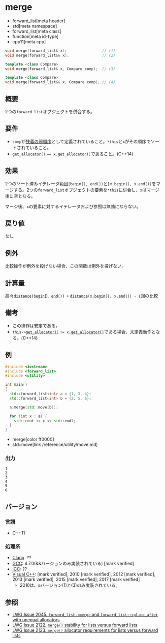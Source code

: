 # merge
* forward_list[meta header]
* std[meta namespace]
* forward_list[meta class]
* function[meta id-type]
* cpp11[meta cpp]

```cpp
void merge(forward_list& x);                // (1)
void merge(forward_list&& x);               // (2)

template <class Compare>
void merge(forward_list& x, Compare comp);  // (3)

template <class Compare>
void merge(forward_list&& x, Compare comp); // (4)
```

## 概要
2つの`forward_list`オブジェクトを併合する。


## 要件
- `comp`が[狭義の弱順序](/reference/algorithm.md#strict-weak-ordering)として定義されていること。`*this`と`x`がその順序でソートされていること。
- [`get_allocator()`](get_allocator.md) `== x.`[`get_allocator()`](get_allocator.md)であること。(C++14)


## 効果
2つのソート済みイテレータ範囲`[begin(), end())`と`[x.begin(), x.end())`をマージする。2つの`forward_list`オブジェクトの要素を`*this`に併合し、`x`はマージ後に空となる。

マージ後、`x`の要素に対するイテレータおよび参照は無効にならない。


## 戻り値
なし


## 例外
比較操作が例外を投げない場合、この関数は例外を投げない。


## 計算量
高々[`distance`](/reference/iterator/distance.md)`(`[`begin`](begin.md)()`,` [`end`](end.md)`()) +` [`distance`](/reference/iterator/distance.md)`(x.`[`begin`](begin.md)`(), x.`[`end`](end.md)`()) - 1`回の比較


## 備考
- この操作は安定である。
- `this->`[`get_allocator()`](get_allocator.md) `!= x.`[`get_allocator()`](get_allocator.md)である場合、未定義動作となる。(C++14)


## 例
```cpp example
#include <iostream>
#include <forward_list>
#include <utility>

int main()
{
  std::forward_list<int> a = {1, 3, 4};
  std::forward_list<int> b = {2, 5, 6};

  a.merge(std::move(b));

  for (int x : a) {
    std::cout << x << std::endl;
  }
}
```
* merge[color ff0000]
* std::move[link /reference/utility/move.md]

### 出力
```
1
2
3
4
5
6
```

## バージョン
### 言語
- C++11

### 処理系
- [Clang](/implementation.md#clang): ??
- [GCC](/implementation.md#gcc): 4.7.0(&&バージョンのみ実装されている) [mark verified]
- [ICC](/implementation.md#icc): ??
- [Visual C++](/implementation.md#visual_cpp):  [mark verified], 2010 [mark verified], 2012 [mark verified], 2013 [mark verified], 2015 [mark verified], 2017 [mark verified]
	- 2010は、`&`バージョン(1)と(3)のみ実装されている。

## 参照
- [LWG Issue 2045. `forward_list::merge` and `forward_list::splice_after` with unequal allocators](http://www.open-std.org/jtc1/sc22/wg21/docs/lwg-defects.html#2045)
- [LWG Issue 2122. `merge()` stability for lists versus forward lists](http://www.open-std.org/jtc1/sc22/wg21/docs/lwg-defects.html#2122)
- [LWG Issue 2123. `merge()` allocator requirements for lists versus forward lists](http://www.open-std.org/jtc1/sc22/wg21/docs/lwg-defects.html#2123)

